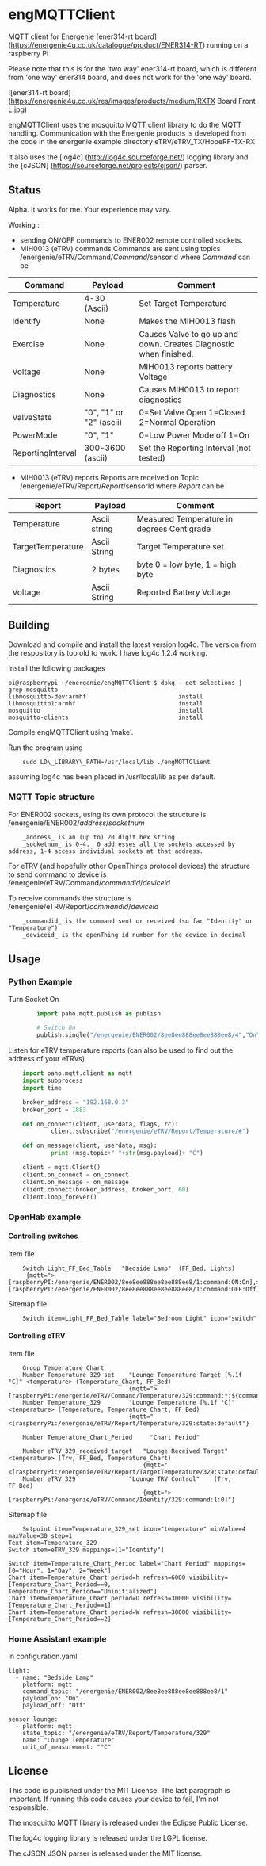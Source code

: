 # engMQTTClient
MQTT client for Energenie [ener314-rt board] (https://energenie4u.co.uk/catalogue/product/ENER314-RT) running on a raspberry Pi

Please note that this is for the 'two way' ener314-rt board, which is different from 'one way' ener314 board, and does not work for the 'one way' board.

![ener314-rt board] (https://energenie4u.co.uk/res/images/products/medium/RXTX Board Front L.jpg)

engMQTTClient uses the mosquitto MQTT client library to do the MQTT handling.  Communication with the Energenie products is developed from the code in the energenie example directory eTRV/eTRV\_TX/HopeRF-TX-RX

It also uses the [log4c] (http://log4c.sourceforge.net/) logging library and the [cJSON] (https://sourceforge.net/projects/cjson/) parser.

## Status
Alpha.  It works for me. Your experience may vary.

Working : 
* sending ON/OFF commands to ENER002 remote controlled sockets.
* MIH0013 (eTRV) commands 
Commands are sent using topics /energenie/eTRV/Command/_Command_/sensorId
where _Command_ can be

| Command | Payload | Comment |
|--------|---------|---------|
| Temperature | 4-30 (Ascii) | Set Target Temperature
| Identify | None     | Makes the MIH0013 flash |
| Exercise | None     | Causes Valve to go up and down.  Creates Diagnostic when finished.
| Voltage  | None     | MIH0013 reports battery Voltage
| Diagnostics | None   | Causes MIH0013 to report diagnostics
| ValveState | "0", "1" or "2" (ascii) | 0=Set Valve Open 1=Closed 2=Normal Operation
| PowerMode  | "0", "1" | 0=Low Power Mode off 1=On
| ReportingInterval | 300-3600 (ascii) | Set the Reporting Interval (not tested)

* MIH0013 (eTRV) reports
Reports are received on Topic /energenie/eTRV/Report/_Report_/sensorId
where _Report_ can be

| Report | Payload | Comment |
|--------|---------|---------|
| Temperature | Ascii string | Measured Temperature in degrees Centigrade
| TargetTemperature | Ascii String | Target Temperature set
| Diagnostics | 2 bytes | byte 0 = low byte, 1 = high byte
| Voltage | Ascii String | Reported Battery Voltage

## Building

Download and compile and install the latest version log4c.  The version from the respository is too old to work.  I have log4c 1.2.4 working.

Install the following packages

	pi@raspberrypi ~/energenie/engMQTTClient $ dpkg --get-selections | grep mosquitto
	libmosquitto-dev:armhf                          install
	libmosquitto1:armhf                             install
	mosquitto                                       install
	mosquitto-clients                               install


Compile engMQTTClient using 'make'.

Run the program using

        sudo LD\_LIBRARY\_PATH=/usr/local/lib ./engMQTTClient

assuming log4c has been placed in /usr/local/lib as per default.

### MQTT Topic structure

For ENER002 sockets, using its own protocol the structure is
        /energenie/ENER002/_address_/_socketnum_

        _address_ is an (up to) 20 digit hex string 
        _socketnum_ is 0-4.  0 addresses all the sockets accessed by address, 1-4 access individual sockets at that address.

For eTRV (and hopefully other OpenThings protocol devices) the structure to send command to device is
        /energenie/eTRV/Command/_commandid_/_deviceid_

To receive commands the structure is
        /energenie/eTRV/Report/_commandid_/_deviceid_

        _commandid_ is the command sent or received (so far "Identity" or "Temperature")
        _deviceid_ is the openThing id number for the device in decimal
        
## Usage

### Python Example

Turn Socket On
```Python
        import paho.mqtt.publish as publish

        # Switch On
        publish.single("/energenie/ENER002/8ee8ee888ee8ee888ee8/4","On", hostname="192.168.0.3")
```

Listen for eTRV temperature reports (can also be used to find out the address of your eTRVs)
```Python
	import paho.mqtt.client as mqtt
	import subprocess
	import time

	broker_address = "192.168.0.3"
	broker_port = 1883

	def on_connect(client, userdata, flags, rc):
    		client.subscribe("/energenie/eTRV/Report/Temperature/#")

	def on_message(client, userdata, msg):
    		print (msg.topic+" "+str(msg.payload)+ "C")

	client = mqtt.Client()
	client.on_connect = on_connect
	client.on_message = on_message
	client.connect(broker_address, broker_port, 60)
	client.loop_forever()

```
	
### OpenHab example

#### Controlling switches

Item file

        Switch Light_FF_Bed_Table 	"Bedside Lamp" 	(FF_Bed, Lights)
         {mqtt=">[raspberryPI:/energenie/ENER002/8ee8ee888ee8ee888ee8/1:command:ON:On],>[raspberryPI:/energenie/ENER002/8ee8ee888ee8ee888ee8/1:command:OFF:Off]"}

Sitemap file
        
        Switch item=Light_FF_Bed_Table label="Bedroom Light" icon="switch"

#### Controlling eTRV

Item file

        Group Temperature_Chart 
        Number Temperature_329_set    "Lounge Temperature Target [%.1f °C]" <temperature> (Temperature_Chart, FF_Bed)   
                                      {mqtt=">[raspberryPi:/energenie/eTRV/Command/Temperature/329:command:*:${command}]"}
        Number Temperature_329        "Lounge Temperature [%.1f °C]"   <temperature> (Temperature, Temperature_Chart, FF_Bed)
                                      {mqtt="<[raspberryPi:/energenie/eTRV/Report/Temperature/329:state:default"}

        Number Temperature_Chart_Period		"Chart Period"

        Number eTRV_329_received_target   "Lounge Received Target" <temperature> (Trv, FF_Bed, Temperature_Chart)
                                          {mqtt="<[raspberryPi:/energenie/eTRV/Report/TargetTemperature/329:state:default"}
        Number eTRV_329               "Lounge TRV Control"    (Trv, FF_Bed)
                                          {mqtt=">[raspberryPi:/energenie/eTRV/Command/Identify/329:command:1:0]"}
                                          
Sitemap file

        Setpoint item=Temperature_329_set icon="temperature" minValue=4 maxValue=30 step=1
	Text item=Temperature_329
	Switch item=eTRV_329 mappings=[1="Identify"]
		
	Switch item=Temperature_Chart_Period label="Chart Period" mappings=[0="Hour", 1="Day", 2="Week"]
	Chart item=Temperature_Chart period=h refresh=6000 visibility=[Temperature_Chart_Period==0, Temperature_Chart_Period=="Uninitialized"]
	Chart item=Temperature_Chart period=D refresh=30000 visibility=[Temperature_Chart_Period==1]
	Chart item=Temperature_Chart period=W refresh=30000 visibility=[Temperature_Chart_Period==2]
	
### Home Assistant example

In configuration.yaml

```
light:
  - name: "Bedside Lamp"
    platform: mqtt
    command_topic: "/energenie/ENER002/8ee8ee888ee8ee888ee8/1"
    payload_on: "On"
    payload_off: "Off"

sensor lounge:
  - platform: mqtt
    state_topic: "/energenie/eTRV/Report/Temperature/329"
    name: "Lounge Temperature"
    unit_of_measurement: "°C"

```

## License
This code is published under the MIT License.  The last paragraph is important.  If running this code causes your device to fail, I'm not responsible.

The mosquitto MQTT library is released under the Eclipse Public License.

The log4c logging library is released under the LGPL license.

The cJSON JSON parser is released under the MIT license.
